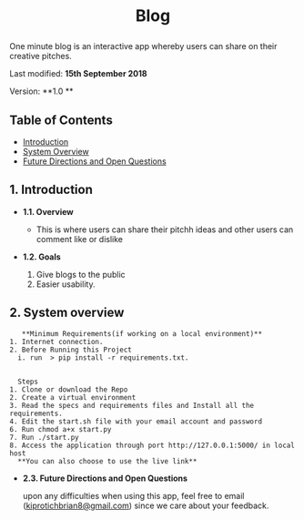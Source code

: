# <p align="center">Blog
One minute blog is an interactive app whereby users can share on their creative pitches.

Last modified: **15th September 2018**

Version: **1.0 **


## Table of Contents ##
- [Introduction](#1-introduction)
- [System Overview](#2-system-overview)
- [Future Directions and Open Questions](#2.3-future-directions-and-open-questions)

## **1. Introduction**
* **1.1. Overview**
    +   This is where users can share their pitchh ideas and other users can comment like or dislike
* **1.2. Goals**

   1. Give blogs to the public
   2. Easier usability.



## **2. System overview**


       **Minimum Requirements(if working on a local environment)**
    1. Internet connection.
    2. Before Running this Project
      i. run  > pip install -r requirements.txt.

  
      Steps
    1. Clone or download the Repo
    2. Create a virtual environment
    3. Read the specs and requirements files and Install all the requirements.
    4. Edit the start.sh file with your email account and password 
    6. Run chmod a+x start.py
    7. Run ./start.py
    8. Access the application through port http://127.0.0.1:5000/ in local host
      **You can also choose to use the live link**
      
* **2.3. Future Directions and Open Questions**

  upon any difficulties when using this app, feel free to email (kiprotichbrian8@gmail.com) since we care about your feedback. 